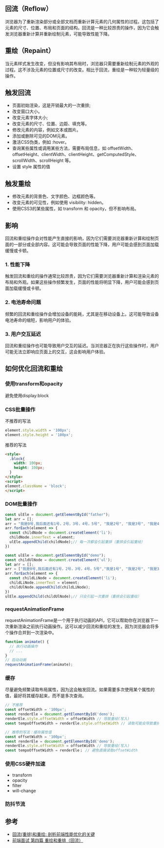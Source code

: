 ## 回流（Reflow） 
浏览器为了重新渲染部分或全部文档而重新计算元素的几何属性的过程。这包括了元素的尺寸、位置、布局和页面的结构。回流是一种比较昂贵的操作，因为它会触发浏览器重新计算并重新绘制元素，可能导致性能下降。
## 重绘（Repaint） 
当元素样式发生改变，但没有影响其布局时，浏览器只需要重新绘制元素的外观的过程。这不涉及元素的位置或尺寸的改变。相比于回流，重绘是一种较为轻量级的操作。

## 触发回流
- 页面初始渲染，这是开销最大的一次重排;
- 改变窗口大小。
- 改变元素字体大小;
- 改变元素的尺寸、位置、边距、填充等。
- 修改元素的内容，例如文本或图片。
- 添加或删除可见的DOM元素。
- 激活CSS伪类，例如 :hover。
- 查询某些属性或调用某些方法，需要布局信息，如 offsetWidth、offsetHeight、clientWidth、clientHeight、getComputedStyle、scrollWidth、scrollHeight 等。
- 设置 style 属性的值

## 触发重绘

- 修改元素的背景色、文字颜色、边框颜色等。
- 改变元素的可见性，例如使用 visibility: hidden。
- 使用CSS3的某些属性，如 transform 和 opacity，但不影响布局。

## 影响
回流和重绘操作会对性能产生直接的影响，因为它们需要浏览器重新计算和绘制页面的一部分或全部内容。这可能会导致页面的性能下降，用户可能会感到页面加载缓慢或卡顿。
### 1. 性能下降
触发回流和重绘的操作通常比较昂贵，因为它们需要浏览器重新计算和渲染元素的布局和外观。如果这些操作频繁发生，页面的性能将明显下降，用户可能会感到页面加载缓慢或卡顿。
### 2. 电池寿命问题
频繁的回流和重绘操作会增加设备的能耗，尤其是在移动设备上。这可能导致设备电池寿命的缩短，影响用户的体验。
### 3. 用户交互延迟
回流和重绘操作也可能导致用户交互的延迟。当浏览器正在执行这些操作时，用户可能无法立即响应页面上的交互，这会影响用户体验。
## 如何优化回流和重绘

### 使用transform和opacity
避免使用display:block
### CSS批量操作
不推荐的写法
```js
element.style.width = '100px';
element.style.height = '100px';
```
推荐的写法
```html
<style>
  .block{
    width: 100px;
    height: 100px;
  }
</style>
<script>
element.className = 'block';
</script>
```
### DOM批量操作
```js
const ulEle = document.getElementById("father");
let arr = [];
arr = "我是0号,我后面还有1号，2号，3号，4号，5号", "我是2号", "我是3号", "我是4号", "我是5号"]; // 我是动态获取的
arr.forEach(element => {
  const childNode = document.createElement('li');
  childNode.innerText = element;
  ulEle.appendChild(childNode);// 每一次都会引起重排（重排会引起重绘）
})
```
```js
const ulEle = document.getElementById("demo");
const childUlNode = document.createElement('ul');
let arr = [];
arr = ["我是0号,我后面还有1号，2号，3号，4号，5号","我是1号", "我是2号", "我是3号", "我是4号", "我是5号"]; // 我是动态获取的
arr.forEach(element => {
  const childLiNode = document.createElement('li');
  childLiNode.innerText = element;
  childUlNode.appendChild(childLiNode);
})
ulEle.appendChild(childUlNode);// 只会引起一次重排（重排会引起重绘）
```
### requestAnimationFrame
requestAnimationFrame是一个用于执行动画的API，它可以帮助你在浏览器下一次重新渲染之前执行动画操作。这可以减少回流和重绘的发生，因为浏览器会将多个操作合并到一次渲染中。
```js
function animate() {
  // 执行动画操作
  // ...
}
// 启动动画
requestAnimationFrame(animate);
```
### 缓存
尽量避免频繁读取布局属性，因为这会触发回流。如果需要多次使用某个属性的值，最好将其缓存起来，而不是多次查询。
```js
// 不推荐
const offsetWidth = '100px';
const renderEle = document.getElementById('demo');
renderEle.style.offsetWidth = offsetWidth // 导致重绘(写入)
const tempoOffsetWidth = renderEle.style.offsetWidth // 读取可能会导致重排

// 推荐的写法：缓存属性值
const offsetWidth = '100px';
const renderEle = document.getElementById('demo');
renderEle.style.offsetWidth = offsetWidth // 导致重绘(写入)
const tempoOffsetWidth = renderEle； // 避免直接读取offsetWidth
```
### 使用CSS硬件加速
- transform
- opacity
- filter
- will-change
### 防抖节流
## 参考
- [回流(重排)和重绘: 剖析前端性能优化的关键](https://juejin.cn/post/7272282550861496372?searchId=20231101192454ACF3C2DD7F54CA6FED3F)
- [前端面试 第四篇 重绘和重排（回流）](https://juejin.cn/post/7159155955987382309?searchId=20231101192454ACF3C2DD7F54CA6FED3F)